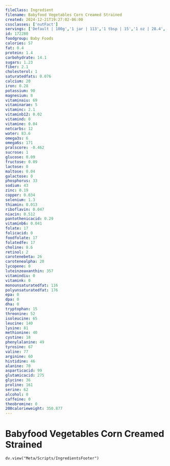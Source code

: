 ```yaml
---
fileClass: Ingredient
filename: Babyfood Vegetables Corn Creamed Strained
created: 2024-12-21T19:27:02-06:00
cssclasses: ['nutFact']
servings: ['Default | 100g','1 jar | 113','1 tbsp | 15','1 oz | 28.4','1 cup | 240','1 jar gerber second food (4 oz) | 113','1 jar beech-nut stage 2 (4 oz) | 113','1 jar heinz strained-2 (4 oz) | 113']
id: 172280
foodgroup: Baby Foods
calories: 57
fat: 0.4
protein: 1.4
carbohydrate: 14.1
sugars: 1.23
fiber: 2.1
cholesterol: 1
saturatedfats: 0.076
calcium: 20
iron: 0.28
potassium: 90
magnesium: 8
vitaminaiu: 69
vitaminarae: 5
vitaminc: 2.1
vitaminb12: 0.02
vitamind: 0
vitamine: 0.04
netcarbs: 12
water: 83.6
omega3s: 6
omega6s: 171
pralscore: -0.462
sucrose: 1
glucose: 0.09
fructose: 0.09
lactose: 0
maltose: 0.04
galactose: 0
phosphorus: 33
sodium: 43
zinc: 0.19
copper: 0.034
selenium: 1.3
thiamin: 0.013
riboflavin: 0.047
niacin: 0.512
pantothenicacid: 0.29
vitaminb6: 0.041
folate: 17
folicacid: 0
foodfolate: 17
folatedfe: 17
choline: 8.6
retinol: 2
carotenebeta: 26
carotenealpha: 20
lycopene: 0
luteinzeaxanthin: 357
vitamindiu: 0
vitamink: 0
monounsaturatedfat: 116
polyunsaturatedfat: 176
epa: 0
dpa: 0
dha: 0
tryptophan: 15
threonine: 52
isoleucine: 65
leucine: 140
lysine: 81
methionine: 40
cystine: 18
phenylalanine: 49
tyrosine: 67
valine: 77
arginine: 60
histidine: 46
alanine: 70
asparticacid: 99
glutamicacid: 275
glycine: 36
proline: 161
serine: 62
alcohol: 0
caffeine: 0
theobromine: 0
200calorieweight: 350.877
---
```


# Babyfood Vegetables Corn Creamed Strained

```dataviewjs
dv.view("Meta/Scripts/IngredientsFooter")
```